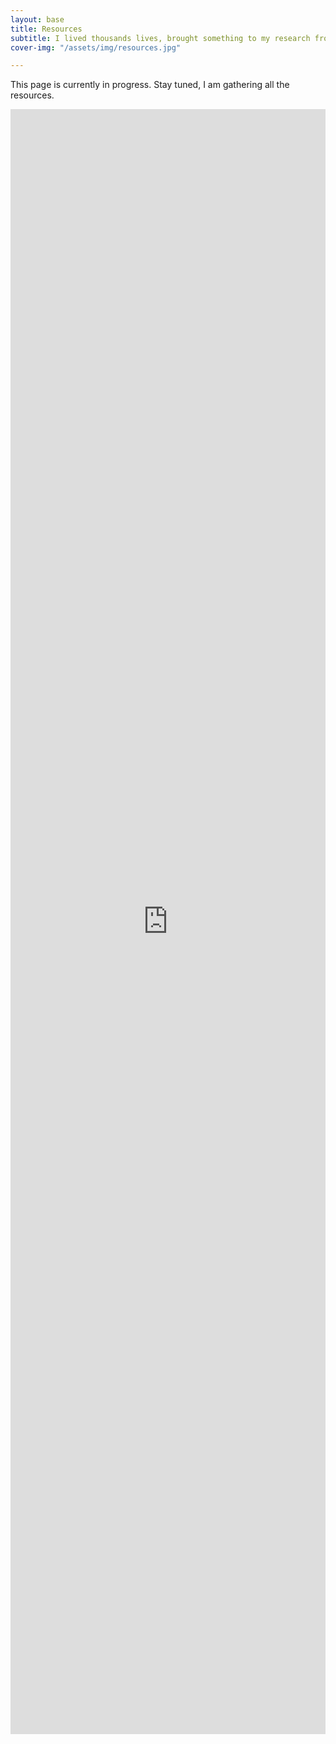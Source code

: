 ```yaml
---
layout: base
title: Resources
subtitle: I lived thousands lives, brought something to my research from each of them. Researching is my passion, so is helping students thrive, and keeping academia fair and status quo free.
cover-img: "/assets/img/resources.jpg"

---
```


<style>
    .row {
        width: 1200px;
        
        }
</style>

This page is currently in progress. Stay tuned, I am gathering all the resources.


<iframe class="airtable-embed" src="https://airtable.com/embed/shrha3eto8plk6anT?backgroundColor=white&viewControls=on" frameborder="0" onmousewheel="" width="100%" height="2600px" style="background: transparent; border: 0px solid #ccc;"></iframe>